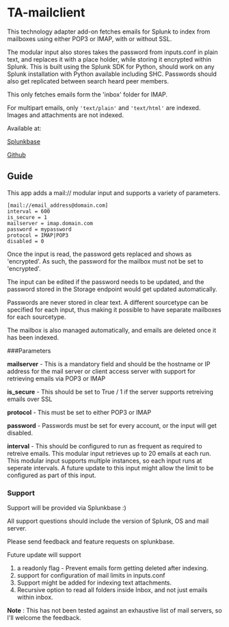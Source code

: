 # TA-mailclient

This technology adapter add-on fetches emails for Splunk to index from mailboxes
using either POP3 or IMAP, with or without SSL.

The modular input also stores takes the password from inputs.conf in plain text,
and replaces it with a place holder, while storing it encrypted within Splunk.
This is built using the Splunk SDK for Python,
should work on any Splunk installation with Python available including SHC.
Passwords should also get replicated between search heard peer members.

This only fetches emails form the 'inbox' folder for IMAP.

For multipart emails, only `'text/plain'` and `'text/html'` are indexed.
Images and attachments are not indexed.

Available at:

[Splunkbase](https://splunkbase.splunk.com/app/3200/#/details)

[Github](https://github.com/seunomosowon/TA-mailclient)


## Guide
This app adds a mail:// modular input and supports a variety of parameters.

```
[mail://email_address@domain.com]
interval = 600
is_secure = 1
mailserver = imap.domain.com
password = mypassword
protocol = IMAP|POP3
disabled = 0
```

Once the input is read, the password gets replaced and shows as 'encrypted'.
As such, the password for the mailbox must not be set to 'encrypted'.

The input can be edited if the password needs to be updated, and the password
stored in the Storage endpoint would get updated automatically.

Passwords are never stored in clear text.
A different sourcetype can be specified for each input, thus making
it possible to have separate mailboxes for each sourcetype.

The mailbox is also managed automatically, and emails are deleted once it has been indexed.


###Parameters

**mailserver** - This is a mandatory field and should be the hostname or
IP address for the mail server or client access server with support for retrieving emails via POP3 or IMAP

**is_secure** - This should be set to True / 1 if the server
 supports retreiving emails over SSL

**protocol** - This must be set to either POP3 or IMAP

**password** - Passwords must be set for every account,
or the input will get disabled.

**interval** - This should be configured to run as frequent as required
to retreive emails. This modular input retrieves up to 20 emails at each run.
This modular input supports multiple instances, so each input runs at seperate intervals.
A future update to this input might allow the limit to be configured as part of this input.


### Support
Support will be provided via Splunkbase :)

All support questions should include the version of Splunk, OS and mail server.

Please send feedback and feature requests on splunkbase.

Future update will support
1. a readonly flag - Prevent emails form getting deleted after indexing.
2. support for configuration of mail limits in inputs.conf
3. Support might be added for indexing text attachments.
4. Recursive option to read all folders inside Inbox, and not just emails within inbox.

**Note** : This has not been tested against an exhaustive list of mail servers, so I'll welcome the feedback.
